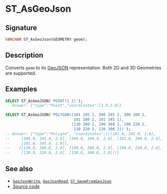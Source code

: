 # ST_AsGeoJson

## Signature

```sql
VARCHAR ST_AsGeoJson(GEOMETRY geom);
```

## Description

Converts `geom` to its [GeoJSON][wiki] representation.
Both 2D and 3D Geometries are supported.

## Examples

```sql
SELECT ST_AsGeoJSON('POINT(1 2)');
-- Answer: {"type":"Point","coordinates":[1.0,2.0]}

SELECT ST_AsGeoJSON('POLYGON((101 345 1, 300 345 2, 300 100 2,
                              101 100 2, 101 345 1),
                             (130 300 2, 190 300 2, 190 220 2,
                              130 220 2, 130 300 2))');
-- Answer: {"type":"Polygon", "coordinates":[[[101.0, 345.0, 1.0],
--     [300.0, 345.0, 2.0], [300.0, 100.0, 2.0], [101.0, 100.0, 2.0],
--     [101.0, 345.0, 1.0]],
--    [[130.0, 300.0, 2.0], [190.0, 300.0, 2.0], [190.0, 220.0, 2.0],
--     [130.0, 220.0, 2.0], [130.0, 300.0, 2.0]]]}
```

## See also

* [`GeoJsonWrite`](../GeoJsonWrite), [`GeoJsonRead`](../GeoJsonRead), [`ST_GeomFromGeoJson`](../ST_GeomFromGeoJson)
* <a href="https://github.com/orbisgis/h2gis/blob/master/h2gis-functions/src/main/java/org/h2gis/functions/io/geojson/ST_AsGeoJSON.java" target="_blank">Source code</a>

[wiki]: http://en.wikipedia.org/wiki/GeoJSON
